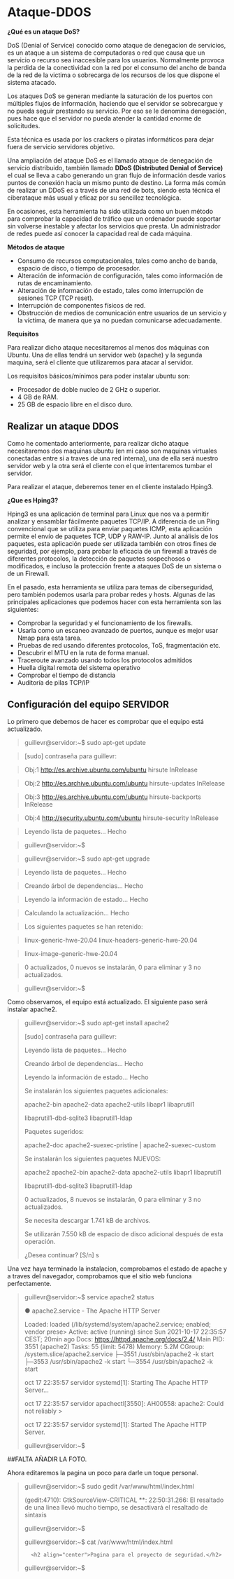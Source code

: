 # Ataque-DDOS
**¿Qué es un ataque DoS?**

DoS (Denial of Service) conocido como ataque de denegacion de servicios, es un ataque a un sistema de computadoras o red que causa que un servicio o recurso sea inaccesible para los usuarios. Normalmente provoca la perdida de la conectividad con la red por el consumo del ancho de banda de la red de la victima o sobrecarga de los recursos de los que dispone el sistema atacado.

Los ataques DoS se generan mediante la saturación de los puertos con múltiples flujos de información, haciendo que el servidor se sobrecargue y no pueda seguir prestando su servicio. Por eso se le denomina denegación, pues hace que el servidor no pueda atender la cantidad enorme de solicitudes.

Esta técnica es usada por los crackers o piratas informáticos para dejar fuera de servicio servidores objetivo.

Una ampliación del ataque DoS es el llamado ataque de denegación de servicio distribuido, también llamado **DDoS (Distributed Denial of Service)** el cual se lleva a cabo generando un gran flujo de información desde varios puntos de conexión hacia un mismo punto de destino.
La forma más común de realizar un DDoS es a través de una red de bots, siendo esta técnica el ciberataque más usual y eficaz por su sencillez tecnológica.

En ocasiones, esta herramienta ha sido utilizada como un buen método para comprobar la capacidad de tráfico que un ordenador puede soportar sin volverse inestable y afectar los servicios que presta. Un administrador de redes puede así conocer la capacidad real de cada máquina.

**Métodos de ataque**
* Consumo de recursos computacionales, tales como ancho de banda, espacio de disco, o tiempo de procesador.
* Alteración de información de configuración, tales como información de rutas de encaminamiento.
* Alteración de información de estado, tales como interrupción de sesiones TCP (TCP reset).
* Interrupción de componentes físicos de red.
* Obstrucción de medios de comunicación entre usuarios de un servicio y la víctima, de manera que ya no puedan comunicarse adecuadamente.

**Requisitos**

Para realizar dicho ataque necesitaremos al menos dos máquinas con Ubuntu. Una de ellas tendrá un servidor web (apache) y la segunda maquina, será el cliente que utilizaremos para atacar al servidor.

Los requisitos básicos/mínimos para poder instalar ubuntu son:
* Procesador de doble nucleo de 2 GHz o superior.
* 4 GB de RAM.
* 25 GB de espacio libre en el disco duro.

## Realizar un ataque DDOS

Como he comentado anteriormente, para realizar dicho ataque necesitaremos dos maquinas ubuntu (en mi caso son maquinas virtuales conectadas entre si a traves de una red interna), una de ella será nuestro servidor web y la otra será el cliente con el que intentaremos tumbar el servidor.

Para realizar el ataque, deberemos tener en el cliente instalado Hping3.

**¿Que es Hping3?**

Hping3 es una aplicación de terminal para Linux que nos va a permitir analizar y ensamblar fácilmente paquetes TCP/IP. A diferencia de un Ping convencional que se utiliza para enviar paquetes ICMP, esta aplicación permite el envío de paquetes TCP, UDP y RAW-IP. Junto al análisis de los paquetes, esta aplicación puede ser utilizada también con otros fines de seguridad, por ejemplo, para probar la eficacia de un firewall a través de diferentes protocolos, la detección de paquetes sospechosos o modificados, e incluso la protección frente a ataques DoS de un sistema o de un Firewall.

En el pasado, esta herramienta se utiliza para temas de ciberseguridad, pero también podemos usarla para probar redes y hosts. Algunas de las principales aplicaciones que podemos hacer con esta herramienta son las siguientes:

* Comprobar la seguridad y el funcionamiento de los firewalls.
* Usarla como un escaneo avanzado de puertos, aunque es mejor usar Nmap para esta tarea.
* Pruebas de red usando diferentes protocolos, ToS, fragmentación etc.
* Descubrir el MTU en la ruta de forma manual.
* Traceroute avanzado usando todos los protocolos admitidos
* Huella digital remota del sistema operativo
* Comprobar el tiempo de distancia
* Auditoría de pilas TCP/IP

## Configuración del equipo SERVIDOR

Lo primero que debemos de hacer es comprobar que el equipo está actualizado.
>guillevr@servidor:~$ sudo apt-get update

>[sudo] contraseña para guillevr:

>Obj:1 http://es.archive.ubuntu.com/ubuntu hirsute InRelease

>Obj:2 http://es.archive.ubuntu.com/ubuntu hirsute-updates InRelease

>Obj:3 http://es.archive.ubuntu.com/ubuntu hirsute-backports InRelease

>Obj:4 http://security.ubuntu.com/ubuntu hirsute-security InRelease

>Leyendo lista de paquetes... Hecho

>guillevr@servidor:~$

>guillevr@servidor:~$ sudo apt-get upgrade

>Leyendo lista de paquetes... Hecho

>Creando árbol de dependencias... Hecho

>Leyendo la información de estado... Hecho

>Calculando la actualización... Hecho

>Los siguientes paquetes se han retenido:

>  linux-generic-hwe-20.04 linux-headers-generic-hwe-20.04

>  linux-image-generic-hwe-20.04

>0 actualizados, 0 nuevos se instalarán, 0 para eliminar y 3 no actualizados.

>guillevr@servidor:~$

Como observamos, el equipo está actualizado. El siguiente paso será instalar apache2.

> guillevr@servidor:~$ sudo apt-get install apache2
>
> [sudo] contraseña para guillevr:
>
> Leyendo lista de paquetes... Hecho
>
> Creando árbol de dependencias... Hecho
>
> Leyendo la información de estado... Hecho
>
> Se instalarán los siguientes paquetes adicionales:
>
>   apache2-bin apache2-data apache2-utils libapr1 libaprutil1
>
>   libaprutil1-dbd-sqlite3 libaprutil1-ldap
>
> Paquetes sugeridos:
>
>   apache2-doc apache2-suexec-pristine | apache2-suexec-custom
>
> Se instalarán los siguientes paquetes NUEVOS:
>
>   apache2 apache2-bin apache2-data apache2-utils libapr1 libaprutil1
>
>   libaprutil1-dbd-sqlite3 libaprutil1-ldap
>
> 0 actualizados, 8 nuevos se instalarán, 0 para eliminar y 3 no actualizados.
>
> Se necesita descargar 1.741 kB de archivos.
>
> Se utilizarán 7.550 kB de espacio de disco adicional después de esta operación.
>
> ¿Desea continuar? [S/n] s

Una vez haya terminado la instalacion, comprobamos el estado de apache y a traves del navegador, comprobamos que el sitio web funciona perfectamente.
>guillevr@servidor:~$ service apache2 status
>
>● apache2.service - The Apache HTTP Server
>
>Loaded: loaded (/lib/systemd/system/apache2.service; enabled; vendor prese>
>Active: active (running) since Sun 2021-10-17 22:35:57 CEST; 20min ago
>Docs: https://httpd.apache.org/docs/2.4/
>Main PID: 3551 (apache2)
>Tasks: 55 (limit: 5478)
>Memory: 5.2M
>CGroup: /system.slice/apache2.service
>        ├─3551 /usr/sbin/apache2 -k start
>        ├─3553 /usr/sbin/apache2 -k start
>        └─3554 /usr/sbin/apache2 -k start
>
>oct 17 22:35:57 servidor systemd[1]: Starting The Apache HTTP Server...
>
>oct 17 22:35:57 servidor apachectl[3550]: AH00558: apache2: Could not reliably >
>
>oct 17 22:35:57 servidor systemd[1]: Started The Apache HTTP Server.
>
>guillevr@servidor:~$



##FALTA AÑADIR LA FOTO.


Ahora editaremos la pagina un poco para darle un toque personal.
>guillevr@servidor:~$ sudo gedit /var/www/html/index.html
>
>
>
>(gedit:4710): GtkSourceView-CRITICAL **: 22:50:31.266: El resaltado de una linea llevó mucho tiempo, se desactivará el resaltado de sintaxis
>
>guillevr@servidor:~$
>
>guillevr@servidor:~$ cat /var/www/html/index.html
>
>
>
><!DOCTYPE html PUBLIC "-//W3C//DTD XHTML 1.0 Transitional//EN" "http://www.w3.org/TR/xhtml1/DTD/xhtml1-transitional.dtd">
>
><html xmlns="http://www.w3.org/1999/xhtml">
>
>	<body>
>
>		<h2 align="center">Pagina para el proyecto de seguridad.</h2>
>
>	</body>
>
></html>
>
>guillevr@servidor:~$
>
